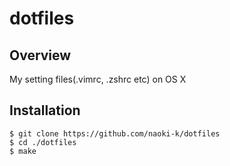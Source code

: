 # dotfiles
## Overview
My setting files(.vimrc, .zshrc etc) on OS X

## Installation
~~~
$ git clone https://github.com/naoki-k/dotfiles
$ cd ./dotfiles
$ make
~~~

